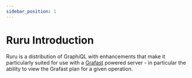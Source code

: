 ```yaml
---
sidebar_position: 1
---
```


# Ruru Introduction

Ruru is a distribution of Graph*i*QL with enhancements that make it particularly
suited for use with a [Grafast](/grafast/) powered server - in particular the
ability to view the Grafast plan for a given operation.
